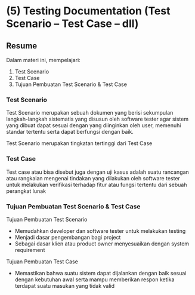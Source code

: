 # (5) Testing Documentation (Test Scenario – Test Case – dll)

## Resume
Dalam materi ini, mempelajari:
1. Test Scenario
2. Test Case
3. Tujuan Pembuatan Test Scenario & Test Case

### Test Scenario

Test Scenario merupakan sebuah dokumen yang berisi sekumpulan langkah-langkah sistematis yang disusun oleh software tester agar sistem yang dibuat dapat sesuai dengan yang diinginkan oleh user, memenuhi standar tertentu serta dapat berfungsi dengan baik.

Test Scenario merupakan tingkatan tertinggi dari Test Case

### Test Case

Test case atau bisa disebut juga dengan uji kasus adalah suatu rancangan atau rangkaian mengenai tindakan yang dilakukan oleh software tester untuk melakukan verifikasi terhadap fitur atau
fungsi tertentu dari sebuah perangkat lunak

### Tujuan Pembuatan Test Scenario & Test Case

Tujuan Pembuatan Test Scenario
- Memudahkan developer dan software tester untuk melakukan testing
- Menjadi dasar pengembangan bagi project
- Sebagai dasar klien atau product owner menyesuaikan dengan system requirement

Tujuan Pembuatan Test Case
- Memastikan bahwa suatu sistem dapat dijalankan dengan baik sesuai dengan kebutuhan awal serta mampu memberikan respon ketika terdapat suatu masukan yang tidak valid


